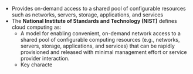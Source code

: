 - Provides on-demand access to a shared pool of configurable resources such as networks, servers, storage, applications, and services
- The **National Institute of Standards and Technology (NIST)** defines cloud computing as:  
	- A model for enabling convenient, on-demand network access to a shared pool of configurable computing resources (e.g., networks, servers, storage, applications, and services) that can be rapidly provisioned and released with minimal management effort or service provider interaction.
	- Key characte
